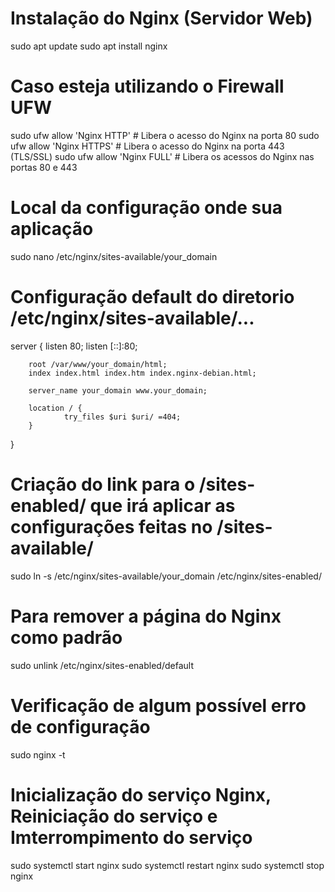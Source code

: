 # Instalação do Nginx (Servidor Web)
sudo apt update
sudo apt install nginx

# Caso esteja utilizando o Firewall UFW
sudo ufw allow 'Nginx HTTP' # Libera o acesso do Nginx na porta 80
sudo ufw allow 'Nginx HTTPS' # Libera o acesso do Nginx na porta 443 (TLS/SSL)
sudo ufw allow 'Nginx FULL' # Libera os acessos do Nginx nas portas 80 e 443

# Local da configuração onde sua aplicação
sudo nano /etc/nginx/sites-available/your_domain

# Configuração default do diretorio /etc/nginx/sites-available/...
server {
        listen 80;
        listen [::]:80;

        root /var/www/your_domain/html;
        index index.html index.htm index.nginx-debian.html;

        server_name your_domain www.your_domain;

        location / {
                try_files $uri $uri/ =404;
        }
}

# Criação do link para o /sites-enabled/ que irá aplicar as configurações feitas no /sites-available/
sudo ln -s /etc/nginx/sites-available/your_domain /etc/nginx/sites-enabled/

# Para remover a página do Nginx como padrão
sudo unlink /etc/nginx/sites-enabled/default

# Verificação de algum possível erro de configuração
sudo nginx -t

# Inicialização do serviço Nginx, Reiniciação do serviço e Imterrompimento do serviço
sudo systemctl start nginx
sudo systemctl restart nginx
sudo systemctl stop nginx
